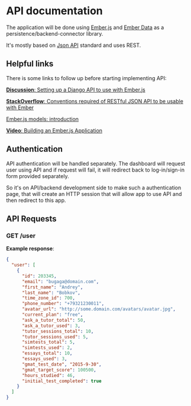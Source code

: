 # API documentation

The application will be done using [Ember.js](http://emberjs.com/) and [Ember Data](https://github.com/emberjs/data) as a persistence/backend-connector library.

It's mostly based on [Json API](http://jsonapi.org/) standard and uses REST.

## Helpful links

There is some links to follow up before starting implementing API:

[**Discussion**: Setting up a Django API to use with Ember.js](http://discuss.emberjs.com/t/setting-up-a-django-api-to-use-with-ember-js/163)

[**StackOverflow**: Conventions required of RESTful JSON API to be usable with Ember](http://stackoverflow.com/questions/21964664/conventions-required-of-restful-json-api-to-be-usable-with-ember)

[Ember.js models: introduction](http://emberjs.com/guides/models/)

[**Video**: Building an Ember.js Application](http://emberjs.com/guides/models/)

## Authentication

API authentication will be handled separately. The dashboard will request user using API and if request will fail, it will redirect back to log-in/sign-in form provided separately.

So it's on API/backend development side to make such a authentication page, that will create an HTTP session that will allow app to use API and then redirect to this app.

## API Requests

### GET /user

**Example response**:
```json
{
  "user": [
    {
      "id": 203345,
      "email": "bugaga@domain.com",
      "first_name": "Andrey",
      "last_name": "Bobkov",
      "time_zone_id": 700,
      "phone_number": "+79321230011",
      "avatar_url": "http://some.domain.com/avatars/avatar.jpg",
      "current_plan": "free",
      "ask_a_tutor_total": 50,
      "ask_a_tutor_used": 3,
      "tutor_sessions_total": 10,
      "tutor_sessions_used": 5,
      "simtests_total": 5,
      "simtests_used": 2,
      "essays_total": 10,
      "essays_used": 3,
      "gmat_test_date", "2015-9-30",
      "gmat_target_score": 100500,
      "hours_studied": 46,
      "initial_test_completed": true
    }
  ]
}
```
